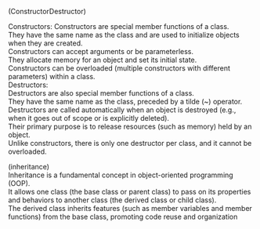 (ConstructorDestructor)

Constructors:
Constructors are special member functions of a class.  
They have the same name as the class and are used to initialize objects when they are created.  
Constructors can accept arguments or be parameterless.  
They allocate memory for an object and set its initial state.  
Constructors can be overloaded (multiple constructors with different parameters) within a class.  
Destructors:  
Destructors are also special member functions of a class.  
They have the same name as the class, preceded by a tilde (~) operator.  
Destructors are called automatically when an object is destroyed (e.g., when it goes out of scope or is explicitly deleted).  
Their primary purpose is to release resources (such as memory) held by an object.  
Unlike constructors, there is only one destructor per class, and it cannot be overloaded.  

(inheritance)  
Inheritance is a fundamental concept in object-oriented programming (OOP).  
It allows one class (the base class or parent class) to pass on its properties and behaviors to another class (the derived class or child class).  
The derived class inherits features (such as member variables and member functions) from the base class, promoting code reuse and organization  
